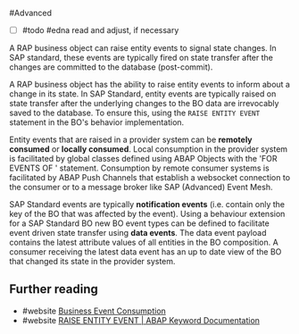 #Advanced 
- [ ] #todo #edna read and adjust, if necessary

A RAP business object can raise entity events to signal state changes. In SAP standard, these events are typically fired on state transfer after the changes are committed to the database (post-commit).



A RAP business object has the ability to raise entity events to inform about a change in its state. In SAP Standard, entity events are typically raised on state transfer after the underlying changes to the BO data are irrevocably saved to the database. To ensure this,  using the `RAISE ENTITY EVENT` statement in the BO's behavior implementation.

Entity events that are raised in a provider system can be **remotely consumed** or **locally consumed**. Local consumption in the provider system is facilitated by global classes defined using ABAP Objects with the  'FOR EVENTS OF <BO>' statement. Consumption by remote consumer systems is facilitated by ABAP Push Channels that establish a websocket connection to the consumer or to a message broker like SAP (Advanced) Event Mesh. 

SAP Standard events are typically **notification events** (i.e. contain only the key of the BO that was affected by the event). Using a behaviour extension for a SAP Standard BO new BO event types can be defined to facilitate event driven state transfer using **data events**. The data event payload contains the latest attribute values of all entities in the BO composition. A consumer receiving the latest data event has an up to date view of the BO that changed its state in the provider system.

## Further reading

- #website  [Business Event Consumption](https://help.sap.com/docs/abap-cloud/abap-rap/business-event-consumption?locale=en-US)
- #website  [RAISE ENTITY EVENT | ABAP Keyword Documentation](https://help.sap.com/doc/abapdocu_cp_index_htm/CLOUD/en-US/ABAPRAISE_ENTITY_EVENT.html)